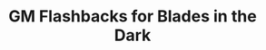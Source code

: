 ---
title: GM Flashbacks for Blades in the Dark
slug: gm-flashbacks-for-blades-in-the-dark
publish_date:
tags: []
category:
draft: true
---